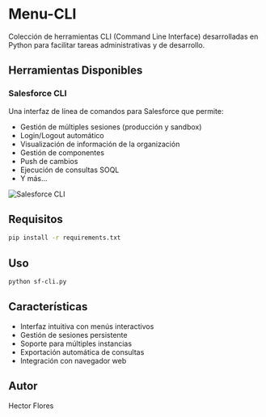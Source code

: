# Menu-CLI

Colección de herramientas CLI (Command Line Interface) desarrolladas en Python para facilitar tareas administrativas y de desarrollo.

## Herramientas Disponibles

### Salesforce CLI
Una interfaz de línea de comandos para Salesforce que permite:

- Gestión de múltiples sesiones (producción y sandbox)
- Login/Logout automático
- Visualización de información de la organización
- Gestión de componentes
- Push de cambios
- Ejecución de consultas SOQL
- Y más...

![Salesforce CLI](assets/sf-cli.png)

## Requisitos

```bash
pip install -r requirements.txt
```

## Uso

```bash
python sf-cli.py
```

## Características

- Interfaz intuitiva con menús interactivos
- Gestión de sesiones persistente
- Soporte para múltiples instancias
- Exportación automática de consultas
- Integración con navegador web

## Autor

Hector Flores